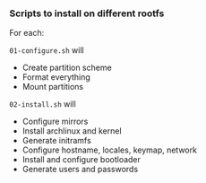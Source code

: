 ### Scripts to install on different rootfs

For each:

``01-configure.sh`` will 
- Create partition scheme
- Format everything
- Mount partitions

``02-install.sh`` will
- Configure mirrors
- Install archlinux and kernel
- Generate initramfs
- Configure hostname, locales, keymap, network
- Install and configure bootloader
- Generate users and passwords
